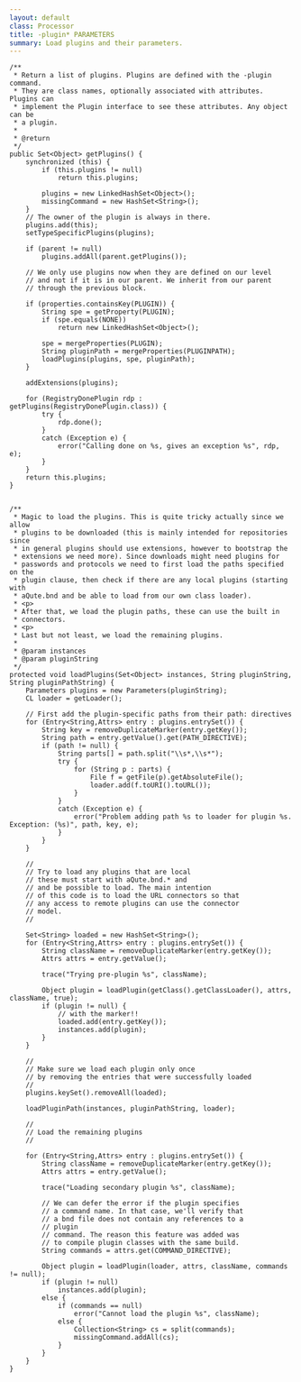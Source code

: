 ```yaml
---
layout: default
class: Processor
title: -plugin* PARAMETERS 
summary: Load plugins and their parameters. 
---
```


	/**
	 * Return a list of plugins. Plugins are defined with the -plugin command.
	 * They are class names, optionally associated with attributes. Plugins can
	 * implement the Plugin interface to see these attributes. Any object can be
	 * a plugin.
	 * 
	 * @return
	 */
	public Set<Object> getPlugins() {
		synchronized (this) {
			if (this.plugins != null)
				return this.plugins;

			plugins = new LinkedHashSet<Object>();
			missingCommand = new HashSet<String>();
		}
		// The owner of the plugin is always in there.
		plugins.add(this);
		setTypeSpecificPlugins(plugins);

		if (parent != null)
			plugins.addAll(parent.getPlugins());

		// We only use plugins now when they are defined on our level
		// and not if it is in our parent. We inherit from our parent
		// through the previous block.

		if (properties.containsKey(PLUGIN)) {
			String spe = getProperty(PLUGIN);
			if (spe.equals(NONE))
				return new LinkedHashSet<Object>();

			spe = mergeProperties(PLUGIN);
			String pluginPath = mergeProperties(PLUGINPATH);
			loadPlugins(plugins, spe, pluginPath);
		}

		addExtensions(plugins);

		for (RegistryDonePlugin rdp : getPlugins(RegistryDonePlugin.class)) {
			try {
				rdp.done();
			}
			catch (Exception e) {
				error("Calling done on %s, gives an exception %s", rdp, e);
			}
		}
		return this.plugins;
	}


	/**
	 * Magic to load the plugins. This is quite tricky actually since we allow
	 * plugins to be downloaded (this is mainly intended for repositories since
	 * in general plugins should use extensions, however to bootstrap the
	 * extensions we need more). Since downloads might need plugins for
	 * passwords and protocols we need to first load the paths specified on the
	 * plugin clause, then check if there are any local plugins (starting with
	 * aQute.bnd and be able to load from our own class loader).
	 * <p>
	 * After that, we load the plugin paths, these can use the built in
	 * connectors.
	 * <p>
	 * Last but not least, we load the remaining plugins.
	 * 
	 * @param instances
	 * @param pluginString
	 */
	protected void loadPlugins(Set<Object> instances, String pluginString, String pluginPathString) {
		Parameters plugins = new Parameters(pluginString);
		CL loader = getLoader();

		// First add the plugin-specific paths from their path: directives
		for (Entry<String,Attrs> entry : plugins.entrySet()) {
			String key = removeDuplicateMarker(entry.getKey());
			String path = entry.getValue().get(PATH_DIRECTIVE);
			if (path != null) {
				String parts[] = path.split("\\s*,\\s*");
				try {
					for (String p : parts) {
						File f = getFile(p).getAbsoluteFile();
						loader.add(f.toURI().toURL());
					}
				}
				catch (Exception e) {
					error("Problem adding path %s to loader for plugin %s. Exception: (%s)", path, key, e);
				}
			}
		}

		//
		// Try to load any plugins that are local
		// these must start with aQute.bnd.* and
		// and be possible to load. The main intention
		// of this code is to load the URL connectors so that
		// any access to remote plugins can use the connector
		// model.
		//

		Set<String> loaded = new HashSet<String>();
		for (Entry<String,Attrs> entry : plugins.entrySet()) {
			String className = removeDuplicateMarker(entry.getKey());
			Attrs attrs = entry.getValue();

			trace("Trying pre-plugin %s", className);

			Object plugin = loadPlugin(getClass().getClassLoader(), attrs, className, true);
			if (plugin != null) {
				// with the marker!!
				loaded.add(entry.getKey());
				instances.add(plugin);
			}
		}

		//
		// Make sure we load each plugin only once
		// by removing the entries that were successfully loaded
		//
		plugins.keySet().removeAll(loaded);

		loadPluginPath(instances, pluginPathString, loader);

		//
		// Load the remaining plugins
		//

		for (Entry<String,Attrs> entry : plugins.entrySet()) {
			String className = removeDuplicateMarker(entry.getKey());
			Attrs attrs = entry.getValue();

			trace("Loading secondary plugin %s", className);

			// We can defer the error if the plugin specifies
			// a command name. In that case, we'll verify that
			// a bnd file does not contain any references to a
			// plugin
			// command. The reason this feature was added was
			// to compile plugin classes with the same build.
			String commands = attrs.get(COMMAND_DIRECTIVE);

			Object plugin = loadPlugin(loader, attrs, className, commands != null);
			if (plugin != null)
				instances.add(plugin);
			else {
				if (commands == null)
					error("Cannot load the plugin %s", className);
				else {
					Collection<String> cs = split(commands);
					missingCommand.addAll(cs);
				}
			}
		}
	}

